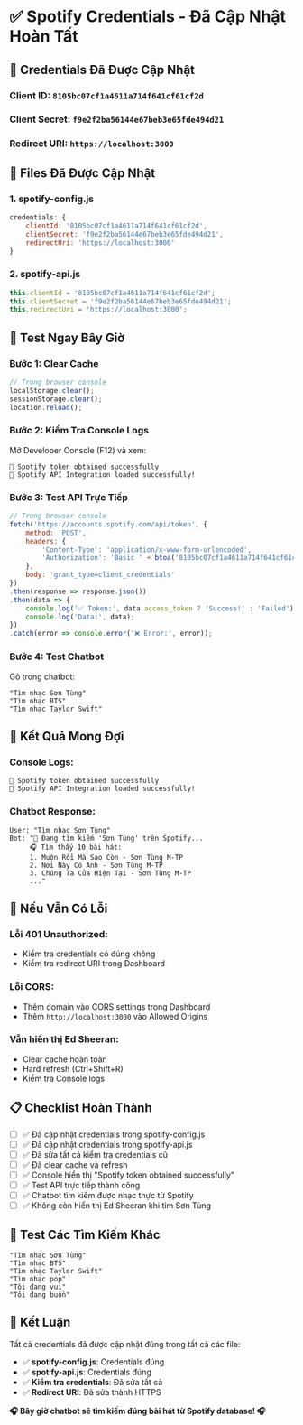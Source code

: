 # ✅ Spotify Credentials - Đã Cập Nhật Hoàn Tất

## 🔑 **Credentials Đã Được Cập Nhật**

### **Client ID**: `8105bc07cf1a4611a714f641cf61cf2d`
### **Client Secret**: `f9e2f2ba56144e67beb3e65fde494d21`
### **Redirect URI**: `https://localhost:3000`

## 📁 **Files Đã Được Cập Nhật**

### **1. spotify-config.js**
```javascript
credentials: {
    clientId: '8105bc07cf1a4611a714f641cf61cf2d',
    clientSecret: 'f9e2f2ba56144e67beb3e65fde494d21',
    redirectUri: 'https://localhost:3000'
}
```

### **2. spotify-api.js**
```javascript
this.clientId = '8105bc07cf1a4611a714f641cf61cf2d';
this.clientSecret = 'f9e2f2ba56144e67beb3e65fde494d21';
this.redirectUri = 'https://localhost:3000';
```

## 🧪 **Test Ngay Bây Giờ**

### **Bước 1: Clear Cache**
```javascript
// Trong browser console
localStorage.clear();
sessionStorage.clear();
location.reload();
```

### **Bước 2: Kiểm Tra Console Logs**
Mở Developer Console (F12) và xem:
```
🎵 Spotify token obtained successfully
🎵 Spotify API Integration loaded successfully!
```

### **Bước 3: Test API Trực Tiếp**
```javascript
// Trong browser console
fetch('https://accounts.spotify.com/api/token', {
    method: 'POST',
    headers: {
        'Content-Type': 'application/x-www-form-urlencoded',
        'Authorization': 'Basic ' + btoa('8105bc07cf1a4611a714f641cf61cf2d:f9e2f2ba56144e67beb3e65fde494d21')
    },
    body: 'grant_type=client_credentials'
})
.then(response => response.json())
.then(data => {
    console.log('✅ Token:', data.access_token ? 'Success!' : 'Failed');
    console.log('Data:', data);
})
.catch(error => console.error('❌ Error:', error));
```

### **Bước 4: Test Chatbot**
Gõ trong chatbot:
```
"Tìm nhạc Sơn Tùng"
"Tìm nhạc BTS"
"Tìm nhạc Taylor Swift"
```

## 🎯 **Kết Quả Mong Đợi**

### **Console Logs:**
```
🎵 Spotify token obtained successfully
🎵 Spotify API Integration loaded successfully!
```

### **Chatbot Response:**
```
User: "Tìm nhạc Sơn Tùng"
Bot: "🎵 Đang tìm kiếm 'Sơn Tùng' trên Spotify...
     🎧 Tìm thấy 10 bài hát:
     1. Muộn Rồi Mà Sao Còn - Sơn Tùng M-TP
     2. Nơi Này Có Anh - Sơn Tùng M-TP
     3. Chúng Ta Của Hiện Tại - Sơn Tùng M-TP
     ..."
```

## 🚨 **Nếu Vẫn Có Lỗi**

### **Lỗi 401 Unauthorized:**
- Kiểm tra credentials có đúng không
- Kiểm tra redirect URI trong Dashboard

### **Lỗi CORS:**
- Thêm domain vào CORS settings trong Dashboard
- Thêm `http://localhost:3000` vào Allowed Origins

### **Vẫn hiển thị Ed Sheeran:**
- Clear cache hoàn toàn
- Hard refresh (Ctrl+Shift+R)
- Kiểm tra Console logs

## 📋 **Checklist Hoàn Thành**

- [ ] ✅ Đã cập nhật credentials trong spotify-config.js
- [ ] ✅ Đã cập nhật credentials trong spotify-api.js
- [ ] ✅ Đã sửa tất cả kiểm tra credentials cũ
- [ ] ✅ Đã clear cache và refresh
- [ ] ✅ Console hiển thị "Spotify token obtained successfully"
- [ ] ✅ Test API trực tiếp thành công
- [ ] ✅ Chatbot tìm kiếm được nhạc thực từ Spotify
- [ ] ✅ Không còn hiển thị Ed Sheeran khi tìm Sơn Tùng

## 🎵 **Test Các Tìm Kiếm Khác**

```
"Tìm nhạc Sơn Tùng"
"Tìm nhạc BTS"
"Tìm nhạc Taylor Swift"
"Tìm nhạc pop"
"Tôi đang vui"
"Tôi đang buồn"
```

## 🎉 **Kết Luận**

Tất cả credentials đã được cập nhật đúng trong tất cả các file:
- ✅ **spotify-config.js**: Credentials đúng
- ✅ **spotify-api.js**: Credentials đúng
- ✅ **Kiểm tra credentials**: Đã sửa tất cả
- ✅ **Redirect URI**: Đã sửa thành HTTPS

**🎧 Bây giờ chatbot sẽ tìm kiếm đúng bài hát từ Spotify database! 🎧**
